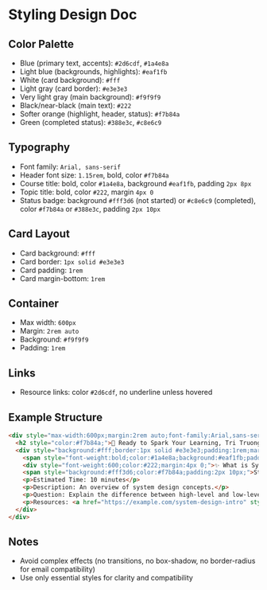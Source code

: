 # Styling Design Doc

## Color Palette
- Blue (primary text, accents): `#2d6cdf`, `#1a4e8a`
- Light blue (backgrounds, highlights): `#eaf1fb`
- White (card background): `#fff`
- Light gray (card border): `#e3e3e3`
- Very light gray (main background): `#f9f9f9`
- Black/near-black (main text): `#222`
- Softer orange (highlight, header, status): `#f7b84a`
- Green (completed status): `#388e3c`, `#c8e6c9`

## Typography
- Font family: `Arial, sans-serif`
- Header font size: `1.15rem`, bold, color `#f7b84a`
- Course title: bold, color `#1a4e8a`, background `#eaf1fb`, padding `2px 8px`
- Topic title: bold, color `#222`, margin `4px 0`
- Status badge: background `#fff3d6` (not started) or `#c8e6c9` (completed), color `#f7b84a` or `#388e3c`, padding `2px 10px`

## Card Layout
- Card background: `#fff`
- Card border: `1px solid #e3e3e3`
- Card padding: `1rem`
- Card margin-bottom: `1rem`

## Container
- Max width: `600px`
- Margin: `2rem auto`
- Background: `#f9f9f9`
- Padding: `1rem`

## Links
- Resource links: color `#2d6cdf`, no underline unless hovered

## Example Structure
```html
<div style="max-width:600px;margin:2rem auto;font-family:Arial,sans-serif;background:#f9f9f9;padding:1rem;">
  <h2 style="color:#f7b84a;">🚀 Ready to Spark Your Learning, Tri Truong!</h2>
  <div style="background:#fff;border:1px solid #e3e3e3;padding:1rem;margin-bottom:1rem;">
    <span style="font-weight:bold;color:#1a4e8a;background:#eaf1fb;padding:2px 8px;">System Design Basics</span>
    <div style="font-weight:600;color:#222;margin:4px 0;">✨ What is System Design?</div>
    <span style="background:#fff3d6;color:#f7b84a;padding:2px 10px;">Status: NotStarted</span>
    <p>Estimated Time: 10 minutes</p>
    <p>Description: An overview of system design concepts.</p>
    <p>Question: Explain the difference between high-level and low-level design.</p>
    <p>Resources: <a href="https://example.com/system-design-intro" style="color:#2d6cdf;">https://example.com/system-design-intro</a></p>
  </div>
</div>
```

## Notes
- Avoid complex effects (no transitions, no box-shadow, no border-radius for email compatibility)
- Use only essential styles for clarity and compatibility